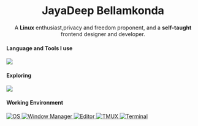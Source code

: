<h1 align="center">JayaDeep Bellamkonda</h1>
<p align="center">
    A <strong>Linux</strong> enthusiast,privacy and freedom proponent, and a <strong>self-taught</strong> frontend designer and developer.
</p>

<h4>Language and Tools I use</h4>
<img
    src="https://skillicons.dev/icons?i=arch,linux,neovim,vim,c,cpp,python,lua,java,git,github,bash,html,css,javascript,md&perline=8" />

<h4>Exploring</h4>
<img src="https://skillicons.dev/icons?i=rust" />

<h4>Working Environment</h4>

<p>
    <a href="https://github.com/JayaDeep11/dotfiles">
        <img alt="OS"
            src="https://img.shields.io/badge/Arch_Linux-3e68d7?style=for-the-badge&logo=arch%20linux&logoColor=c0caf5&labelColor=3b4261" />
    </a>
    <a href="https://github.com/JayaDeep11/dotfiles/tree/main/hypr">
        <img alt="Window Manager"
            src="https://img.shields.io/badge/Hyprland-3e68d7?style=for-the-badge&logo=wayland&logoColor=c0caf5&labelColor=3b4261" />
    </a>
    <a href="https://github.com/JayaDeep11/dotfiles/tree/main/nvim">
        <img alt="Editor"
            src="https://img.shields.io/badge/NeoVim-3e68d7?style=for-the-badge&logo=neovim&logoColor=c0caf5&labelColor=3b4261" />
    </a>
    <a href="https://github.com/JayaDeep11/dotfiles/tree/main/tmux">
        <img alt="TMUX"
            src="https://img.shields.io/badge/Tmux-3e68d7?style=for-the-badge&logo=tmux&logoColor=c0caf5&labelColor=3b4261" />
    </a>
    <a href="https://github.com/JayaDeep11/dotfiles/tree/main/kitty">
        <img alt="Terminal"
            src="https://img.shields.io/badge/Alacritty-3e68d7?style=for-the-badge&logo=alacritty&logoColor=c0caf5&labelColor=3b4261" />
    </a>
</p>
